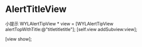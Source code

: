# AlertTitleView
小提示
WYLAlertTipView * view = [WYLAlertTipView alertTopWithTitle:@"titletitletitle"];
[self.view addSubview:view];

[view show];
